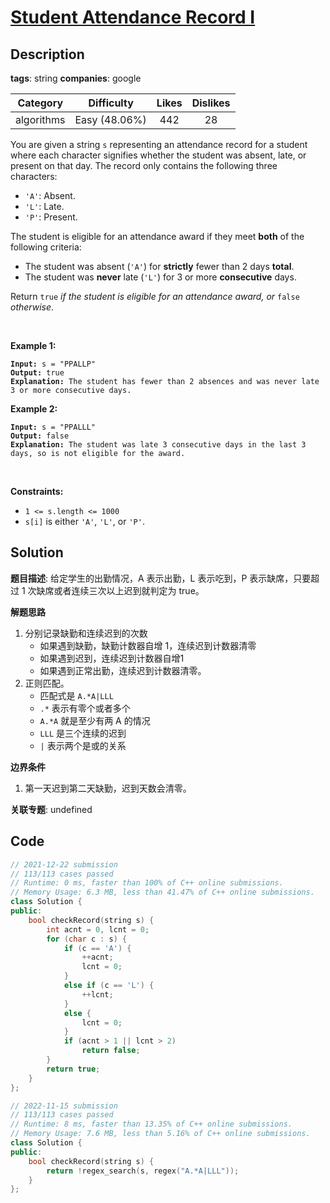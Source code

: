 # [Student Attendance Record I](https://leetcode.com/problems/student-attendance-record-i/description/)

## Description

**tags**: string
**companies**: google

| Category | Difficulty | Likes | Dislikes |
| :------: | :--------: | :---: | :------: |
| algorithms | Easy (48.06%) | 442 | 28 |

<p>You are given a string <code>s</code> representing an attendance record for a student where each character signifies whether the student was absent, late, or present on that day. The record only contains the following three characters:</p>

<ul>
	<li><code>&#39;A&#39;</code>: Absent.</li>
	<li><code>&#39;L&#39;</code>: Late.</li>
	<li><code>&#39;P&#39;</code>: Present.</li>
</ul>

<p>The student is eligible for an attendance award if they meet <strong>both</strong> of the following criteria:</p>

<ul>
	<li>The student was absent (<code>&#39;A&#39;</code>) for <strong>strictly</strong> fewer than 2 days <strong>total</strong>.</li>
	<li>The student was <strong>never</strong> late (<code>&#39;L&#39;</code>) for 3 or more <strong>consecutive</strong> days.</li>
</ul>

<p>Return <code>true</code><em> if the student is eligible for an attendance award, or </em><code>false</code><em> otherwise</em>.</p>

<p>&nbsp;</p>
<p><strong class="example">Example 1:</strong></p>

<pre><code><strong>Input:</strong> s = &quot;PPALLP&quot;
<strong>Output:</strong> true
<strong>Explanation:</strong> The student has fewer than 2 absences and was never late 3 or more consecutive days.</code></pre>

<p><strong class="example">Example 2:</strong></p>

<pre><code><strong>Input:</strong> s = &quot;PPALLL&quot;
<strong>Output:</strong> false
<strong>Explanation:</strong> The student was late 3 consecutive days in the last 3 days, so is not eligible for the award.</code></pre>

<p>&nbsp;</p>
<p><strong>Constraints:</strong></p>

<ul>
	<li><code>1 &lt;= s.length &lt;= 1000</code></li>
	<li><code>s[i]</code> is either <code>&#39;A&#39;</code>, <code>&#39;L&#39;</code>, or <code>&#39;P&#39;</code>.</li>
</ul>

## Solution

**题目描述**: 给定学生的出勤情况，A 表示出勤，L 表示吃到，P 表示缺席，只要超过 1 次缺席或者连续三次以上迟到就判定为 true。

**解题思路**

1. 分别记录缺勤和连续迟到的次数
   - 如果遇到缺勤，缺勤计数器自增 1，连续迟到计数器清零
   - 如果遇到迟到，连续迟到计数器自增1
   - 如果遇到正常出勤，连续迟到计数器清零。
2. 正则匹配。
   - 匹配式是 `A.*A|LLL`
   - `.*` 表示有零个或者多个
   - `A.*A` 就是至少有两 A 的情况
   - `LLL` 是三个连续的迟到
   - `|` 表示两个是或的关系

**边界条件**

1. 第一天迟到第二天缺勤，迟到天数会清零。

**关联专题**: undefined

## Code

```cpp
// 2021-12-22 submission
// 113/113 cases passed
// Runtime: 0 ms, faster than 100% of C++ online submissions.
// Memory Usage: 6.3 MB, less than 41.47% of C++ online submissions.
class Solution {
public:
    bool checkRecord(string s) {
        int acnt = 0, lcnt = 0;
        for (char c : s) {
            if (c == 'A') {
                ++acnt;
                lcnt = 0;
            }
            else if (c == 'L') {
                ++lcnt;
            }
            else {
                lcnt = 0;
            }
            if (acnt > 1 || lcnt > 2)
                return false;
        }
        return true;
    }
};
```

```cpp
// 2022-11-15 submission
// 113/113 cases passed
// Runtime: 8 ms, faster than 13.35% of C++ online submissions.
// Memory Usage: 7.6 MB, less than 5.16% of C++ online submissions.
class Solution {
public:
    bool checkRecord(string s) {
        return !regex_search(s, regex("A.*A|LLL"));
    }
};
```
